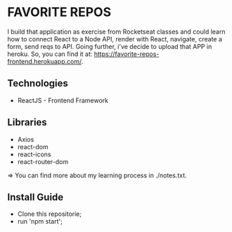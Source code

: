 # FAVORITE REPOS
I build that application as exercise from Rocketseat classes and could learn how to connect React to a Node API, render with React, navigate, create a form, send reqs to API. Going further, i've decide to upload that APP in heroku. So, you can find it at: https://favorite-repos-frontend.herokuapp.com/.

## Technologies
* ReactJS - Frontend Framework

## Libraries
* Axios
* react-dom
* react-icons
* react-router-dom

=> You can find more about my learning process in ./notes.txt.

## Install Guide

- Clone this repositorie;
- run 'npm start';